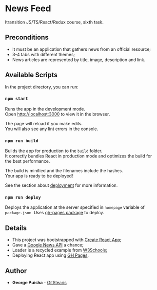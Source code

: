 # News Feed

Itransition JS/TS/React/Redux course, sixth task.

## Preconditions

* It must be an application that gathers news from an official resource;
* 3-4 tabs with different themes;
* News articles are represented by title, image, description and link.

## Available Scripts

In the project directory, you can run:

### `npm start`

Runs the app in the development mode.<br>
Open [http://localhost:3000](http://localhost:3000) to view it in the browser.

The page will reload if you make edits.<br>
You will also see any lint errors in the console.

### `npm run build`

Builds the app for production to the `build` folder.<br>
It correctly bundles React in production mode and optimizes the build for the best performance.

The build is minified and the filenames include the hashes.<br>
Your app is ready to be deployed!

See the section about [deployment](https://facebook.github.io/create-react-app/docs/deployment) for more information.

### `npm run deploy`

Deploys the application at the server specified in `homepage` variable of `package.json`. Uses [gh-pages package](https://www.npmjs.com/package/gh-pages) to deploy.

## Details

* This project was bootstrapped with [Create React App](https://github.com/facebook/create-react-app);
* Gave a [Google News API](https://newsapi.org/docs) a chance;
* Loader is a recycled example from [W3Schools](https://www.w3schools.com/howto/howto_css_loader.asp);
* Deploying React app using [GH Pages](https://github.com/gitname/react-gh-pages).
## Author

* **George Puisha** - [GitStearis](https://github.com/GitStearis)
